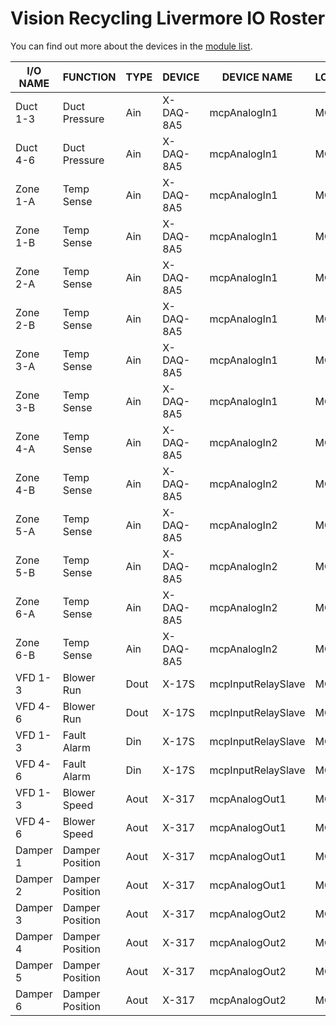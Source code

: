 # Vision Recycling Livermore IO Roster

You can find out more about the devices in the [module list][readme].

[readme]: README.md

I/O NAME | FUNCTION        | TYPE   | DEVICE    | DEVICE NAME        | LOCATION | TERMINAL #
-------- | --------------- | ------ | --------- | ------------------ | -------- | ----------
Duct 1-3 | Duct Pressure   | Ain    | X-DAQ-8A5 | mcpAnalogIn1       | MCP      | Input 1
Duct 4-6 | Duct Pressure   | Ain    | X-DAQ-8A5 | mcpAnalogIn1       | MCP      | Input 2
Zone 1-A | Temp Sense      | Ain    | X-DAQ-8A5 | mcpAnalogIn1       | MCP      | Input 3
Zone 1-B | Temp Sense      | Ain    | X-DAQ-8A5 | mcpAnalogIn1       | MCP      | Input 4
Zone 2-A | Temp Sense      | Ain    | X-DAQ-8A5 | mcpAnalogIn1       | MCP      | Input 5
Zone 2-B | Temp Sense      | Ain    | X-DAQ-8A5 | mcpAnalogIn1       | MCP      | Input 6
Zone 3-A | Temp Sense      | Ain    | X-DAQ-8A5 | mcpAnalogIn1       | MCP      | Input 7
Zone 3-B | Temp Sense      | Ain    | X-DAQ-8A5 | mcpAnalogIn1       | MCP      | Input 8
Zone 4-A | Temp Sense      | Ain    | X-DAQ-8A5 | mcpAnalogIn2       | MCP      | Input 1
Zone 4-B | Temp Sense      | Ain    | X-DAQ-8A5 | mcpAnalogIn2       | MCP      | Input 2
Zone 5-A | Temp Sense      | Ain    | X-DAQ-8A5 | mcpAnalogIn2       | MCP      | Input 3
Zone 5-B | Temp Sense      | Ain    | X-DAQ-8A5 | mcpAnalogIn2       | MCP      | Input 4
Zone 6-A | Temp Sense      | Ain    | X-DAQ-8A5 | mcpAnalogIn2       | MCP      | Input 5
Zone 6-B | Temp Sense      | Ain    | X-DAQ-8A5 | mcpAnalogIn2       | MCP      | Input 6
VFD 1-3  | Blower Run      | Dout   | X-17S     | mcpInputRelaySlave | MCP      | 1NO
VFD 4-6  | Blower Run      | Dout   | X-17S     | mcpInputRelaySlave | MCP      | 2NO
VFD 1-3  | Fault Alarm     | Din    | X-17S     | mcpInputRelaySlave | MCP      | In1+
VFD 4-6  | Fault Alarm     | Din    | X-17S     | mcpInputRelaySlave | MCP      | In2+
VFD 1-3  | Blower Speed    | Aout   | X-317     | mcpAnalogOut1      | MCP      | Out1
VFD 4-6  | Blower Speed    | Aout   | X-317     | mcpAnalogOut1      | MCP      | Out2
Damper 1 | Damper Position | Aout   | X-317     | mcpAnalogOut1      | MCP      | Out3
Damper 2 | Damper Position | Aout   | X-317     | mcpAnalogOut1      | MCP      | Out4
Damper 3 | Damper Position | Aout   | X-317     | mcpAnalogOut2      | MCP      | Out1
Damper 4 | Damper Position | Aout   | X-317     | mcpAnalogOut2      | MCP      | Out2
Damper 5 | Damper Position | Aout   | X-317     | mcpAnalogOut2      | MCP      | Out3
Damper 6 | Damper Position | Aout   | X-317     | mcpAnalogOut2      | MCP      | Out4
